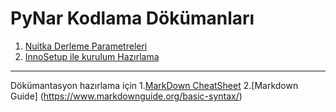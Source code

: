 # PyNar Kodlama Dökümanları
1. [Nuitka Derleme Parametreleri](Nuitka.md)
2. [InnoSetup ile kurulum Hazırlama](InnoSetup.md)






---
Dökümantasyon hazırlama için 
1.[MarkDown CheatSheet](https://guides.github.com/pdfs/markdown-cheatsheet-online.pdf)
2.[Markdown Guide] (https://www.markdownguide.org/basic-syntax/)
